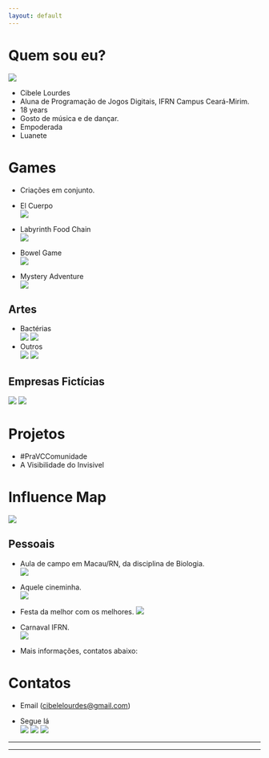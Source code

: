 ```yaml
---
layout: default
---
```




# Quem sou eu? 
![](bele.png)  

* Cibele Lourdes
* Aluna de Programação de Jogos Digitais, IFRN Campus Ceará-Mirim.  
* 18 years  
* Gosto de música e de dançar.  
* Empoderada  
* Luanete   

# Games  

* Criações em conjunto.  

* El Cuerpo  
[ ![](imagem4.png)](https://karlagabriella.github.io/El%20Cuerpo/)   
* Labyrinth Food Chain  
[ ![](imagem3.png)](https://karlagabriella.github.io/LabyrinthFoodChain/)  
* Bowel Game  
[ ![](imagem1.png)](https://karlagabriella.github.io/New%20project/)  
* Mystery Adventure  
[ ![](Mockup.png)](https://www.youtube.com/watch?v=C-RhFRgGHBo)  


## Artes

* Bactérias  
![](Bac1.png)      ![](Bac2.png) 
* Outros  
![](garca.png)        ![](ratinho.png)  

## Empresas Fictícias  
![](logolivro1.png)         ![](logo.png)  

# Projetos  
* #PraVCComunidade 
* A Visibilidade do Invisivel  

# Influence Map  
![](Influence.png)  
## Pessoais  
* Aula de campo em Macau/RN, da disciplina de Biologia.   
![](turma.png)  
* Aquele cineminha.    
[ ![](karla.png)](https://karlagabriella.github.io/)  
* Festa da melhor com os melhores.
![](Tereza.png)  
* Carnaval IFRN.  
[ ![](cat.png)](https://joaothiago06.github.io/)  

* Mais informações, contatos abaixo:
# Contatos  

* Email (cibelelourdes@gmail.com)  

* Segue lá  
[ ![](pe.png)](https://br.pinterest.com/cibelelourdes/)
[ ![](ig.png)](https://www.instagram.com/eucih_ls/)
[ ![](fb.png)](https://www.facebook.com/cibele.loudes)

***  
* * *
